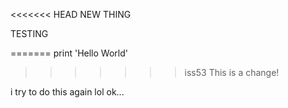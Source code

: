 <<<<<<< HEAD
NEW THING

TESTING

=======
print 'Hello World'
>>>>>>> iss53
This is a change!

i try to do this again lol ok...
